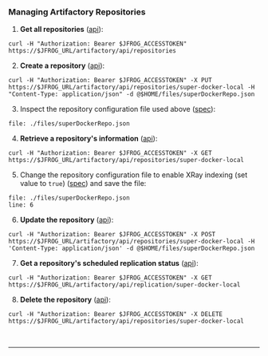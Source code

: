 
### Managing Artifactory Repositories

1. **Get all repositories** ([api](https://www.jfrog.com/confluence/display/JFROG/Artifactory+REST+API#ArtifactoryRESTAPI-GetRepositories)):  
  ```execute
  curl -H "Authorization: Bearer $JFROG_ACCESSTOKEN" https://$JFROG_URL/artifactory/api/repositories
  ```

2. **Create a repository** ([api](https://www.jfrog.com/confluence/display/JFROG/Artifactory+REST+API#ArtifactoryRESTAPI-CreateRepository)):  
  ```execute
  curl -H "Authorization: Bearer $JFROG_ACCESSTOKEN" -X PUT https://$JFROG_URL/artifactory/api/repositories/super-docker-local -H "Content-Type: application/json" -d @$HOME/files/superDockerRepo.json
  ```

3. Inspect the repository configuration file used above ([spec](https://www.jfrog.com/confluence/display/JFROG/Repository+Configuration+JSON)):
  ```editor:open-file
  file: ./files/superDockerRepo.json
  ```

4. **Retrieve a repository's information** ([api](https://www.jfrog.com/confluence/display/JFROG/Artifactory+REST+API#ArtifactoryRESTAPI-RepositoryConfiguration)):
  ```execute
  curl -H "Authorization: Bearer $JFROG_ACCESSTOKEN" -X GET https://$JFROG_URL/artifactory/api/repositories/super-docker-local
  ```

5. Change the repository configuration file to enable XRay indexing (set value to `true`) ([spec](https://www.jfrog.com/confluence/display/JFROG/Repository+Configuration+JSON)) and save the file:
  ```editor:open-file
  file: ./files/superDockerRepo.json
  line: 6
  ```

6. **Update the repository** ([api](https://www.jfrog.com/confluence/display/JFROG/Artifactory+REST+API#ArtifactoryRESTAPI-UpdateRepositoryConfiguration)):
  ```execute
  curl -H "Authorization: Bearer $JFROG_ACCESSTOKEN" -X POST https://$JFROG_URL/artifactory/api/repositories/super-docker-local -H 'Content-Type: application/json' -d @$HOME/files/superDockerRepo.json
  ```

7. **Get a repository's scheduled replication status** ([api](https://www.jfrog.com/confluence/display/JFROG/Artifactory+REST+API#ArtifactoryRESTAPI-ScheduledReplicationStatus)):
  ```execute
  curl -H "Authorization: Bearer $JFROG_ACCESSTOKEN" -X GET https://$JFROG_URL/artifactory/api/replication/super-docker-local
  ```

8. **Delete the repository** ([api](https://www.jfrog.com/confluence/display/JFROG/Artifactory+REST+API#ArtifactoryRESTAPI-DeleteRepository)):
  ```execute
  curl -H "Authorization: Bearer $JFROG_ACCESSTOKEN" -X DELETE https://$JFROG_URL/artifactory/api/repositories/super-docker-local
  ```

<br/>

---